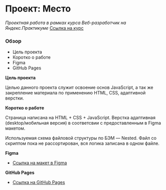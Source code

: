 # Проект: Место

*Проектная работа в рамках курса Веб-разработчик на Яндекс.Практикуме*
[Ссылка на курс](https://practicum.yandex.ru/web/)

### Обзор

* Цель проекта
* Коротко о работе
* Figma
* GitHub Pages

**Цель проекта**

Целью данного проекта служит освоение основ JavaScript, а так же закрепление материала по применению HTML, CSS, адаптивной верстки.

**Коротко о работе**

Страница написана на HTML + CSS + JavaScript. Верстка адаптивная (desktop/мобильная версия) в соответсвии с предоставленным в Figma макетом.

Используемая схема файловой структуры по БЭМ — Nested. Файл со скриптом пока не рассортирован, вся логика записана в одном файле.

**Figma**

* [Ссылка на макет в Figma](https://www.figma.com/file/2cn9N9jSkmxD84oJik7xL7/JavaScript.-Sprint-4?node-id=0%3A1)

**GitHub Pages**

* [Ссылка на GitHub Pages](----)


